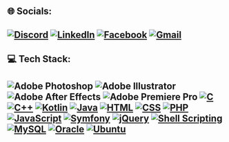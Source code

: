 🌐 Socials: 
---
 [![Discord](https://img.shields.io/badge/Discord-%237289DA.svg?logo=discord&logoColor=white)](htttps://discord.gg/Oussema#7483) [![LinkedIn](https://img.shields.io/badge/LinkedIn-%230077B5.svg?logo=linkedin&logoColor=white)](https://linkedin.com/in/oussema-boussida) [![Facebook](https://img.shields.io/badge/Facebook-%231877F2.svg?logo=facebook&logoColor=white)](https://www.facebook.com/oussema.boussida.3) [![Gmail](https://img.shields.io/badge/Gmail-%23D14836.svg?logo=gmail&logoColor=white)](mailto:medoussemaboussida@gmail.com)
---
💻 Tech Stack:
---
![Adobe Photoshop](https://img.shields.io/badge/adobe%20photoshop-%2331A8FF.svg?style=for-the-badge&logo=adobephotoshop&logoColor=white)
![Adobe Illustrator](https://img.shields.io/badge/Adobe%20Illustrator-%23FF9A00.svg?style=for-the-badge&logo=adobe-illustrator&logoColor=white)
![Adobe After Effects](https://img.shields.io/badge/Adobe%20After%20Effects-purple.svg?style=for-the-badge&logo=adobe-after-effects&logoColor=white)
![Adobe Premiere Pro](https://img.shields.io/badge/Adobe%20Premiere%20Pro-%230076D6.svg?style=for-the-badge&logo=adobe-premiere-pro&logoColor=white)
[![C](https://img.shields.io/badge/C-blue?style=for-the-badge&logo=c)](https://en.wikipedia.org/wiki/C_(programming_language))
[![C++](https://img.shields.io/badge/C%2B%2B-blue?style=for-the-badge&logo=c%2B%2B)](https://en.wikipedia.org/wiki/C%2B%2B)
[![Kotlin](https://img.shields.io/badge/Kotlin-orange?style=for-the-badge&logo=kotlin)](https://kotlinlang.org/)
[![Java](https://img.shields.io/badge/Java-orange?style=for-the-badge&logo=java)](https://www.oracle.com/java/)
[![HTML](https://img.shields.io/badge/HTML-orange?style=for-the-badge&logo=html5)](https://developer.mozilla.org/en-US/docs/Web/HTML)
[![CSS](https://img.shields.io/badge/CSS-blue?style=for-the-badge&logo=css3)](https://developer.mozilla.org/en-US/docs/Web/CSS)
[![PHP](https://img.shields.io/badge/PHP-blue?style=for-the-badge&logo=php)](https://www.php.net/)
[![JavaScript](https://img.shields.io/badge/JavaScript-grey?style=for-the-badge&logo=javascript)](https://developer.mozilla.org/en-US/docs/Web/JavaScript)
[![Symfony](https://img.shields.io/badge/Symfony-black?style=for-the-badge&logo=symfony)](https://symfony.com/)
[![jQuery](https://img.shields.io/badge/jQuery-blue?style=for-the-badge&logo=jquery)](https://jquery.com/)
[![Shell Scripting](https://img.shields.io/badge/Shell%20Scripting-black?style=for-the-badge&logo=gnu-bash)](https://en.wikipedia.org/wiki/Shell_script)
[![MySQL](https://img.shields.io/badge/MySQL-red?style=for-the-badge&logo=mysql)](https://www.mysql.com/)
[![Oracle](https://img.shields.io/badge/Oracle-red?style=for-the-badge&logo=oracle)](https://www.oracle.com/database/)
[![Ubuntu](https://img.shields.io/badge/Ubuntu-orange?style=for-the-badge&logo=ubuntu)](https://ubuntu.com/)
---
